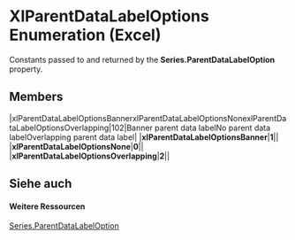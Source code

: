 
# XlParentDataLabelOptions Enumeration (Excel)

Constants passed to and returned by the  **Series.ParentDataLabelOption** property.


## Members



|xlParentDataLabelOptionsBannerxlParentDataLabelOptionsNonexlParentDataLabelOptionsOverlapping|102|Banner parent data labelNo parent data labelOverlapping parent data label|
|**xlParentDataLabelOptionsBanner**|**1**||
|**xlParentDataLabelOptionsNone**|**0**||
|**xlParentDataLabelOptionsOverlapping**|**2**||

## Siehe auch


#### Weitere Ressourcen


[Series.ParentDataLabelOption](ba86d954-7442-5023-e663-eea3626588e6.md)